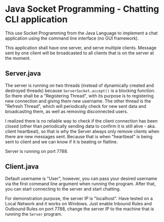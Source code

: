 # Java Socket Programming - Chatting CLI application
This use Socket Programming from the Java Language to implement a chat application using the command line interface (no GUI framework).

This application shall have one server, and serve multiple clients. Message sent by one client will be broadcasted to all clients that is on the server at the moment.

## Server.java
The server is running on two threads (instead of dynamically created and destroyed threads) because `ServerSocket.accept()` is a blocking function. So there shall be a "Registering Thread", with its purpose is to registering new connection and giving them new username. The other thread is the "Refresh Thread", which will periodically check for new sent data and broadcasting them, as well as removing disconnected users.

I realized there is no reliable way to check if the client connection has been closed (other than periodically sending data to confirm it is still alive - aka. client heartbeat), so that is why the Server always only remove clients when there are new messages sent. Because that is when "heartbeat" is being sent to client and we can know if it is beating or flatline.

Server is running on port 7788.

## Client.java
Default username is "User", however, you can pass your desired username via the first command line argument when running the program. After that, you can start connecting to the server and start chatting.

For demonstration purpose, the server IP is "localhost". Have tested on a Local Network and it works on Windows. Just enable Inbound Rules and Outbound Rules on port 7788, change the server IP to the machine that is running the `Server` program.


